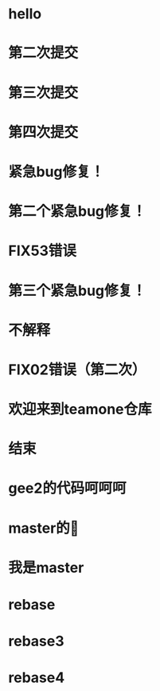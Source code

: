 # hello

# 第二次提交

# 第三次提交

# 第四次提交

# 紧急bug修复！

# 第二个紧急bug修复！

# FIX53错误

# 第三个紧急bug修复！

# 不解释

# FIX02错误（第二次）

# 欢迎来到teamone仓库

# 结束

# gee2的代码呵呵呵

# master的🍮

# 我是master

# rebase

# rebase3

# rebase4